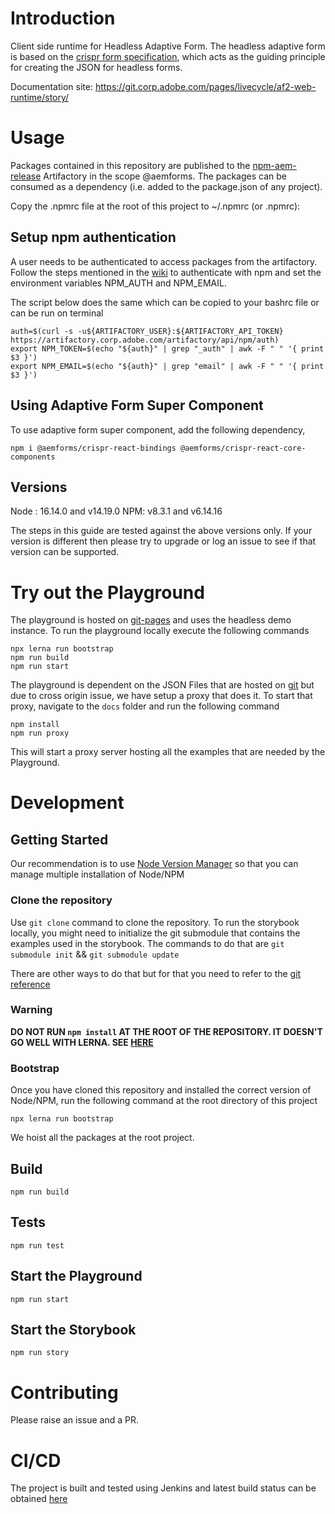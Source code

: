 # Introduction

Client side runtime for Headless Adaptive Form. The headless adaptive form is based on the [crispr form specification](https://git.corp.adobe.com/pages/livecycle/af2-docs/spec/latest/), which acts as the guiding principle for creating the JSON for headless forms.

Documentation site: https://git.corp.adobe.com/pages/livecycle/af2-web-runtime/story/

# Usage

Packages contained in this repository are published to the 
[npm-aem-release](https://artifactory.corp.adobe.com/ui/#/artifacts/browse/simple/General/npm-aem-release) 
Artifactory in the scope @aemforms. 
The packages can be consumed as a dependency (i.e. added to the package.json of any project).

Copy the .npmrc file at the root of this project to ~/.npmrc (or .npmrc):

## Setup npm authentication

A user needs to be authenticated to access packages from the artifactory. 
Follow the steps mentioned in the 
[wiki](https://wiki.corp.adobe.com/display/Artifactory/NPM#NPM-authAuthenticatingthenpmClient)
to authenticate with npm and set the environment variables NPM_AUTH and NPM_EMAIL.

The script below does the same which can be copied to your bashrc file or can be run on terminal
```
auth=$(curl -s -u${ARTIFACTORY_USER}:${ARTIFACTORY_API_TOKEN} https://artifactory.corp.adobe.com/artifactory/api/npm/auth)
export NPM_TOKEN=$(echo "${auth}" | grep "_auth" | awk -F " " '{ print $3 }')
export NPM_EMAIL=$(echo "${auth}" | grep "email" | awk -F " " '{ print $3 }')
```

## Using Adaptive Form Super Component

To use adaptive form super component, add the following dependency,
```
npm i @aemforms/crispr-react-bindings @aemforms/crispr-react-core-components
```

## Versions

Node : 16.14.0 and v14.19.0 
NPM: v8.3.1 and v6.14.16 

The steps in this guide are tested against the above versions only. 
If your version is different then please try to upgrade or log an issue to see if that version can be supported.

# Try out the Playground

The playground is hosted on [git-pages](https://git.corp.adobe.com/pages/livecycle/af2-web-runtime/dist/) and uses the
headless demo instance. To run the playground locally execute the following commands

```
npx lerna run bootstrap
npm run build
npm run start
```

The playground is dependent on the JSON Files that are hosted on 
[git](https://git.corp.adobe.com/livecycle/af2-docs/tree/gh-pages/examples) but due to cross origin issue, we have setup
a proxy that does it. To start that proxy, navigate to the `docs` folder and run the following command
```
npm install
npm run proxy
```

This will start a proxy server hosting all the examples that are needed by the Playground.

# Development

## Getting Started

Our recommendation is to use [Node Version Manager](https://github.com/nvm-sh/nvm) so that you can manage multiple
installation of Node/NPM

### Clone the repository

Use `git clone` command to clone the repository. To run the storybook locally, you might need to initialize the 
git submodule that contains the examples used in the storybook. The commands to do that are
`git submodule init` && `git submodule update`

There are other ways to do that but for that you need to refer to the [git reference](https://git-scm.com/book/en/v2/Git-Tools-Submodules)

### Warning

**DO NOT RUN `npm install` AT THE ROOT OF THE REPOSITORY. IT DOESN'T GO WELL WITH LERNA. 
SEE [HERE](https://github.com/lerna/lerna/issues/2447#issuecomment-594589355)**

### Bootstrap

Once you have cloned this repository and installed the correct version of Node/NPM, run the following command at the
root directory of this project 

```
npx lerna run bootstrap
```

We hoist all the packages at the root project.

## Build

```
npm run build
```

## Tests

```
npm run test
```

## Start the Playground

```
npm run start
```

## Start the Storybook

```
npm run story
```

# Contributing

Please raise an issue and a PR.

# CI/CD
The project is built and tested using Jenkins and latest build status can be obtained 
[here](https://lotus.ci.corp.adobe.com/view/Headless/job/af2-web-runtime/)